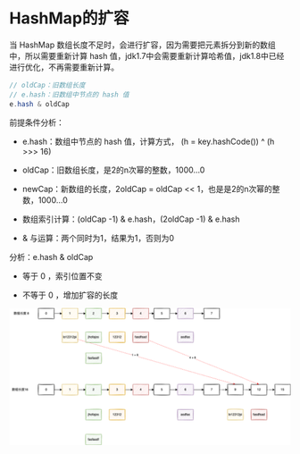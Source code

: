 # HashMap的扩容

当 HashMap 数组长度不足时，会进行扩容，因为需要把元素拆分到新的数组中，所以需要重新计算 hash 值，jdk1.7中会需要重新计算哈希值，jdk1.8中已经进行优化，不再需要重新计算。

```java
// oldCap：旧数组长度
// e.hash：旧数组中节点的 hash 值
e.hash & oldCap
```

前提条件分析：

- e.hash：数组中节点的 hash 值，计算方式， (h = key.hashCode()) ^ (h >>> 16)

- oldCap：旧数组长度，是2的n次幂的整数，1000…0
- newCap：新数组的长度，2oldCap = oldCap << 1，也是是2的n次幂的整数，1000…0 
- 数组索引计算：(oldCap -1)  & e.hash，(2oldCap -1)  & e.hash
- & 与运算：两个同时为1，结果为1，否则为0

分析：e.hash & oldCap

- 等于 0 ，索引位置不变

- 不等于 0 ，增加扩容的长度


![image-20230916101657726](image/image-20230916101657726.png)